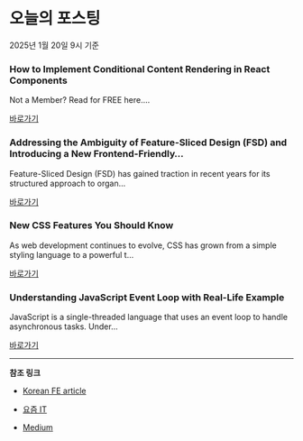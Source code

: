 # 오늘의 포스팅 
2025년 1월 20일 9시 기준 

### How to Implement Conditional Content Rendering in React Components 

 Not a Member? Read for FREE here.... 

 [바로가기](https://medium.com/m/signin?actionUrl=https%3A%2F%2Fmedium.com%2F_%2Fbookmark%2Fp%2F751ea617fca8&operation=register&redirect=https%3A%2F%2Ftarzzotech.medium.com%2Fhow-to-implement-conditional-content-rendering-in-react-components-751ea617fca8&source=---recommended_stories---reactjs---0-84----------------bookmark_preview----e445f2a2_4928_47b6_96b6_740d40bc4daa-------) 

### Addressing the Ambiguity of Feature-Sliced Design (FSD) and Introducing a New Frontend-Friendly… 

 Feature-Sliced Design (FSD) has gained traction in recent years for its structured approach to organ... 

 [바로가기](https://medium.com/m/signin?actionUrl=https%3A%2F%2Fmedium.com%2F_%2Fbookmark%2Fp%2Fc31541977953&operation=register&redirect=https%3A%2F%2Fmedium.com%2F%40cj.allen.jung.0110%2Faddressing-the-ambiguity-of-feature-sliced-design-fsd-and-introducing-a-new-frontend-friendly-c31541977953&source=---recommended_stories---nextjs---0-84----------------bookmark_preview----ca0b62ea_dc52_4334_baf6_d2352687bca0-------) 

### New CSS Features You Should Know 

 As web development continues to evolve, CSS has grown from a simple styling language to a powerful t... 

 [바로가기](https://medium.com/m/signin?actionUrl=https%3A%2F%2Fmedium.com%2F_%2Fbookmark%2Fp%2F958ed1d34464&operation=register&redirect=https%3A%2F%2Fmedium.com%2F%40onix_react%2Fnew-css-features-you-should-know-958ed1d34464&source=---recommended_stories---front_end_development---0-84----------------bookmark_preview----33152e3e_a031_4491_9468_89f62f897d36-------) 

### Understanding JavaScript Event Loop with Real-Life Example 

 JavaScript is a single-threaded language that uses an event loop to handle asynchronous tasks. Under... 

 [바로가기](https://medium.com/m/signin?actionUrl=https%3A%2F%2Fmedium.com%2F_%2Fbookmark%2Fp%2F83079094df33&operation=register&redirect=https%3A%2F%2Fmedium.com%2F%40pawankumartadagsingh%2Funderstanding-javascript-event-loop-with-real-life-example-83079094df33&source=---recommended_stories---react---0-84----------------bookmark_preview----a5999346_3795_4f22_ab84_8c4e097c1f74-------) 

---

**참조 링크**

- [Korean FE article](https://kofearticle.substack.com) 

- [요즘 IT](https://yozm.wishket.com/magazine) 

- [Medium](https://medium.com) 

